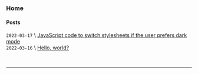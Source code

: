 ### Home

#### Posts

`2022-03-17`  \\   [JavaScript code to switch stylesheets if the user prefers dark mode](/posts/002-dark-mode-css)    
`2022-03-16`  \\   [Hello, world?](/posts/001-hello-world)   

<br>

------
